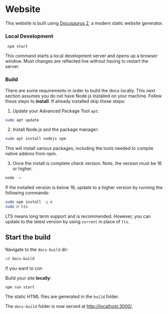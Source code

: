# Website

This website is built using [Docusaurus 2](https://docusaurus.io/), a modern
static website generator.


### Local Development

```
 npm start
```

This command starts a local development server and opens up a browser window.
Most changes are reflected live without having to restart the server.

### Build

There are some requirements in order to build the docs locally. This next
section assumes you do not have Node.js installed on your machine. Follow these
steps to **install**. If already installed skip these steps:


1. Update your Advanced Package Tool `apt`:

```bash
sudo apt update
```

2. Install Node.js and the package manager:

```bash
sudo apt install nodejs npm
```

This will install various packages, including the tools needed to compile native
addons from npm.

3. Once the install is complete check version. Note, the version must be 16 or
   higher.

```bash
node -v
```

If the installed version is below 16, update to a higher version by running the
following commands:

```bash
sudo npm install -g n
sudo n lts
```

LTS means long term support and is recommended. However, you can update to the
latest version by using `current` in place of `lts`.

## Start the build

Navigate to the `docs-build` dir:

```bash
cd docs-build
```

If you want to con

Build your site **locally**:

```bash
npm run start
```

The static HTML files are generated in the `build` folder.

The `docs-build` folder is now served at
[http://localhost:3000/](http://localhost:3000/).
